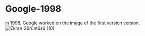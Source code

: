 # Google-1998
in 1998, Google worked on the image of the first version version.
![Ekran Görüntüsü (10)](https://user-images.githubusercontent.com/114695418/216772427-38b96064-244f-4f75-b7ca-b3289d0b4e41.png)
